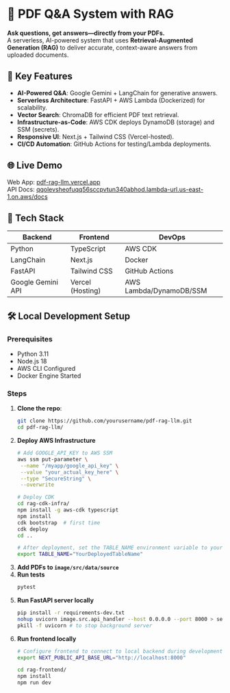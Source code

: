 # 📄 PDF Q&A System with RAG  
**Ask questions, get answers—directly from your PDFs.**  
A serverless, AI-powered system that uses **Retrieval-Augmented Generation (RAG)** to deliver accurate, context-aware answers from uploaded documents. 

## 🚀 Key Features  
- **AI-Powered Q&A**: Google Gemini + LangChain for generative answers.  
- **Serverless Architecture**: FastAPI + AWS Lambda (Dockerized) for scalability.  
- **Vector Search**: ChromaDB for efficient PDF text retrieval.  
- **Infrastructure-as-Code**: AWS CDK deploys DynamoDB (storage) and SSM (secrets).  
- **Responsive UI**: Next.js + Tailwind CSS (Vercel-hosted).  
- **CI/CD Automation**: GitHub Actions for testing/Lambda deployments.  

## 🌐 Live Demo  
Web App: [pdf-rag-llm.vercel.app](https://pdf-rag-llm.vercel.app)  
API Docs: [qqolevsheofuqq56sccpvtun340abhod.lambda-url.us-east-1.on.aws/docs](https://qqolevsheofuqq56sccpvtun340abhod.lambda-url.us-east-1.on.aws/docs)

## 🔧 Tech Stack  
| Backend            | Frontend         | DevOps                  |  
|--------------------|------------------|-------------------------|  
| Python             | TypeScript       | AWS CDK                 |  
| LangChain          | Next.js          | Docker                  |  
| FastAPI            | Tailwind CSS     | GitHub Actions          |  
| Google Gemini API  | Vercel (Hosting) | AWS Lambda/DynamoDB/SSM |  

## 🛠️ Local Development Setup
### Prerequisites
- Python 3.11
- Node.js 18
- AWS CLI Configured
- Docker Engine Started

### Steps
1. **Clone the repo**:
   ```bash
   git clone https://github.com/yourusername/pdf-rag-llm.git
   cd pdf-rag-llm/
   ```
2. **Deploy AWS Infrastructure**
   ```bash
   # Add GOOGLE_API_KEY to AWS SSM
   aws ssm put-parameter \
    --name "/myapp/google_api_key" \
    --value "your_actual_key_here" \
    --type "SecureString" \
    --overwrite
   
   # Deploy CDK
   cd rag-cdk-infra/
   npm install -g aws-cdk typescript
   npm install
   cdk bootstrap  # first time
   cdk deploy
   cd ..

   # After deployment, set the TABLE_NAME environment variable to your DynamoDB table name
   export TABLE_NAME="YourDeployedTableName"
   ``` 
3. **Add PDFs to `image/src/data/source`**
4. **Run tests**
   ```bash
   pytest
   ```
5. **Run FastAPI server locally**
   ```bash
   pip install -r requirements-dev.txt
   nohup uvicorn image.src.api_handler --host 0.0.0.0 --port 8000 > server.log 2>&1
   pkill -f uvicorn # to stop background server
   ```
6. **Run frontend locally**
   ```bash
   # Configure frontend to connect to local backend during development
   export NEXT_PUBLIC_API_BASE_URL="http://localhost:8000"
   
   cd rag-frontend/
   npm install
   npm run dev
   ```
